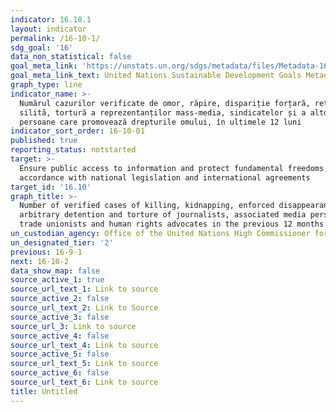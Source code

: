 ```yaml
---
indicator: 16.10.1
layout: indicator
permalink: /16-10-1/
sdg_goal: '16'
data_non_statistical: false
goal_meta_link: 'https://unstats.un.org/sdgs/metadata/files/Metadata-16-10-01.pdf'
goal_meta_link_text: United Nations Sustainable Development Goals Metadata (pdf 1361kB)
graph_type: line
indicator_name: >-
  Numărul cazurilor verificate de omor, răpire, dispariție forțară, reținere
  silită, tortură a reprezentanților mass-media, sindicatelor și a altor
  persoane care promovează drepturile omului, în ultimele 12 luni
indicator_sort_order: 16-10-01
published: true
reporting_status: notstarted
target: >-
  Ensure public access to information and protect fundamental freedoms, in
  accordance with national legislation and international agreements
target_id: '16.10'
graph_title: >-
  Number of verified cases of killing, kidnapping, enforced disappearance,
  arbitrary detention and torture of journalists, associated media personnel,
  trade unionists and human rights advocates in the previous 12 months
un_custodian_agency: Office of the United Nations High Commissioner for Human Rights (OHCHR)
un_designated_tier: '2'
previous: 16-9-1
next: 16-10-2
data_show_map: false
source_active_1: true
source_url_text_1: Link to source
source_active_2: false
source_url_text_2: Link to Source
source_active_3: false
source_url_3: Link to source
source_active_4: false
source_url_text_4: Link to source
source_active_5: false
source_url_text_5: Link to source
source_active_6: false
source_url_text_6: Link to source
title: Untitled
---
```

